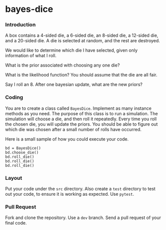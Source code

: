 # bayes-dice

### Introduction

A box contains a 4-sided die, a 6-sided die, an 8-sided die, a 12-sided die, and a 20-sided die. A die is selected at random, and the rest are destroyed.

We would like to determine which die I have selected, given only information of what I roll.

What is the prior associated with choosing any one die?

What is the likelihood function? You should assume that the die are all fair.

Say I roll an 8. After one bayesian update, what are the new priors?

### Coding

You are to create a class called `BayesDice`. Implement as many instance methods as you need. The purpose of this class is to run a simulation. The simulation will choose a die, and then roll it repeatedly. Every time you roll the chosen die, you will update the priors. You should be able to figure out which die was chosen after a small number of rolls have occurred.

Here is a small sample of how you could execute your code.

```
bd = BayesDice()
bd.choose_die()
bd.roll_die()
bd.roll_die()
bd.roll_die()
```

### Layout

Put your code under the `src` directory. Also create a `test` directory to test out your code, to ensure it is working as expected. Use `pytest`.

### Pull Request

Fork and clone the repository. Use a `dev` branch. Send a pull request of your final code.
